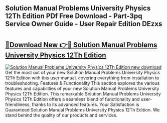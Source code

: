 ## Solution Manual Problems University Physics 12Th Edition PDf Free Download - Part-3pq Service Owner Guide - User Repair Edition DEzxs

# <h2><a href="http://bc86237.oget.top/?id=Solution+Manual+Problems+University+Physics+12Th+Edition">🔗Download New 👉🔴 Solution Manual Problems University Physics 12Th Edition</a></h2>

[![Solution Manual Problems University Physics 12Th Edition new download](https://i.imgur.com/5g1atiW.png)](http://bc86237.oget.top/?id=Solution+Manual+Problems+University+Physics+12Th+Edition)
Get the most out of your new Solution Manual Problems University Physics 12Th Edition with this user manual, covering everything from installation to troubleshooting. Features & Functionality This section explores the various features and capabilities of your new Solution Manual Problems University Physics 12Th Edition. This remarkable Solution Manual Problems University Physics 12Th Edition offers a seamless blend of functionality and user-friendliness, thanks to its advanced features. Your Satisfaction is Guaranteed Solution Manual Problems University Physics 12Th Edition. We stand behind the quality of our products and services.
